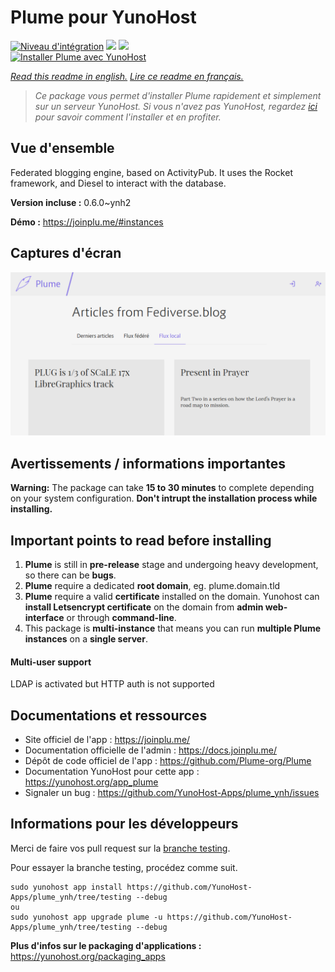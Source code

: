 # Plume pour YunoHost

[![Niveau d'intégration](https://dash.yunohost.org/integration/plume.svg)](https://dash.yunohost.org/appci/app/plume) ![](https://ci-apps.yunohost.org/ci/badges/plume.status.svg) ![](https://ci-apps.yunohost.org/ci/badges/plume.maintain.svg)  
[![Installer Plume avec YunoHost](https://install-app.yunohost.org/install-with-yunohost.svg)](https://install-app.yunohost.org/?app=plume)

*[Read this readme in english.](./README.md)*
*[Lire ce readme en français.](./README_fr.md)*

> *Ce package vous permet d'installer Plume rapidement et simplement sur un serveur YunoHost.
Si vous n'avez pas YunoHost, regardez [ici](https://yunohost.org/#/install) pour savoir comment l'installer et en profiter.*

## Vue d'ensemble

Federated blogging engine, based on ActivityPub. It uses the Rocket framework, and Diesel to interact with the database. 

**Version incluse :** 0.6.0~ynh2

**Démo :** https://joinplu.me/#instances

## Captures d'écran

![](./doc/screenshots/screenshot.png)

## Avertissements / informations importantes

**Warning:** The package can take **15 to 30 minutes** to complete depending on your system configuration. **Don't intrupt the installation process while installing.**

## Important points to read before installing
1. **Plume** is still in **pre-release** stage and undergoing heavy development, so there can be **bugs**.
1. **Plume** require a dedicated **root domain**, eg. plume.domain.tld
1. **Plume** require a valid **certificate** installed on the domain. Yunohost can **install Letsencrypt certificate** on the domain from **admin web-interface** or through **command-line**.
1. This package is **multi-instance** that means you can run **multiple Plume instances** on a **single server**.

#### Multi-user support

LDAP is activated but HTTP auth is not supported
## Documentations et ressources

* Site officiel de l'app : https://joinplu.me/
* Documentation officielle de l'admin : https://docs.joinplu.me/
* Dépôt de code officiel de l'app : https://github.com/Plume-org/Plume
* Documentation YunoHost pour cette app : https://yunohost.org/app_plume
* Signaler un bug : https://github.com/YunoHost-Apps/plume_ynh/issues

## Informations pour les développeurs

Merci de faire vos pull request sur la [branche testing](https://github.com/YunoHost-Apps/plume_ynh/tree/testing).

Pour essayer la branche testing, procédez comme suit.
```
sudo yunohost app install https://github.com/YunoHost-Apps/plume_ynh/tree/testing --debug
ou
sudo yunohost app upgrade plume -u https://github.com/YunoHost-Apps/plume_ynh/tree/testing --debug
```

**Plus d'infos sur le packaging d'applications :** https://yunohost.org/packaging_apps